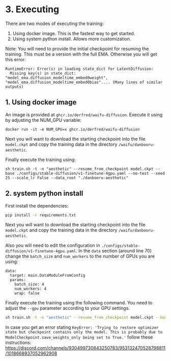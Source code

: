 # 3. Executing

There are two modes of executing the training:
1. Using docker image. This is the fastest way to get started.
2. Using system python install. Allows more customization.

Note: You will need to provide the initial checkpoint for resuming the training. This must be a version with the full EMA. Otherwise you will get this error:
```
RuntimeError: Error(s) in loading state_dict for LatentDiffusion:
  Missing key(s) in state_dict: "model_ema.diffusion_modeltime_embed0weight", "model_ema.diffusion_modeltime_embed0bias".... (Many lines of similar outputs)
```

## 1. Using docker image

An image is provided at `ghcr.io/derfred/waifu-diffusion`. Execute it using by adjusting the NUM_GPU variable:
```
docker run -it -e NUM_GPU=x ghcr.io/derfred/waifu-diffusion
```

Next you will want to download the starting checkpoint into the file `model.ckpt` and copy the training data in the directory `/waifu/danbooru-aesthetic`.

Finally execute the training using:
```
sh train.sh -t -n "aesthetic" --resume_from_checkpoint model.ckpt --base ./configs/stable-diffusion/v1-finetune-4gpu.yaml --no-test --seed 25 --scale_lr False --data_root "./danbooru-aesthetic"
```

## 2. system python install

First install the dependencies:
```bash
pip install -r requirements.txt
```

Next you will want to download the starting checkpoint into the file `model.ckpt` and copy the training data in the directory `/waifu/danbooru-aesthetic`.

Also you will need to edit the configuration in `./configs/stable-diffusion/v1-finetune-4gpu.yaml`. In the `data` section (around line 70) change the `batch_size` and `num_workers` to the number of GPUs you are using:
```
data:
  target: main.DataModuleFromConfig
  params:
    batch_size: 4
    num_workers: 4
    wrap: false
```

Finally execute the training using the following command. You need to adjust the `--gpu` parameter according to your GPU settings.
```bash
sh train.sh -t -n "aesthetic" --resume_from_checkpoint model.ckpt --base ./configs/stable-diffusion/v1-finetune-4gpu.yaml --no-test --seed 25 --scale_lr False --data_root "./danbooru-aesthetic" --gpu=0,1,2,3,
```

In case you get an error stating `KeyError: 'Trying to restore optimizer state but checkpoint contains only the model. This is probably due to ModelCheckpoint.save_weights_only being set to True.'` follow these instructions: https://discord.com/channels/930499730843250783/953132470528798811/1018668937052962908
